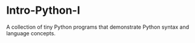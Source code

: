 # Intro-Python-I
A collection of tiny Python programs that demonstrate Python syntax and language concepts.
